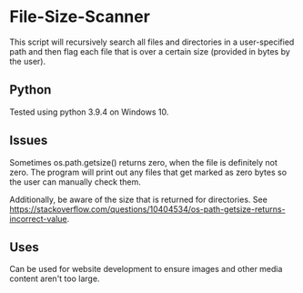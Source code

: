 # File-Size-Scanner

This script will recursively search all files and directories in a user-specified path and then flag each file that is over a certain size (provided in bytes by the user). 

## Python

Tested using python 3.9.4 on Windows 10. 

## Issues
Sometimes os.path.getsize() returns zero, when the file is definitely not zero. The program will print out any files that get marked as zero bytes so the user can manually check them. 

Additionally, be aware of the size that is returned for directories. See https://stackoverflow.com/questions/10404534/os-path-getsize-returns-incorrect-value. 

## Uses
Can be used for website development to ensure images and other media content aren't too large.
